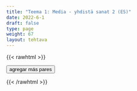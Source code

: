```yaml
---
title: "Teema 1: Media - yhdistä sanat 2 (ES)"
date: 2022-6-1
draft: false
type: page
weight: 67
layout: tehtava
---
```

{{< rawhtml >}}
<link rel="stylesheet" type="text/css" href="/css/yhdistely.css"/>
<div id="nappulat">
<button id="lisaa">
agregar más pares
</button>
</div>
<div id="kaikki"></div>
<div id="tehtava" class="grid grid-cols-2">
 <div><ul id="terms"> </ul></div>
 <div><ul id="defs"> </ul></div>

</div>


<script> 
 
 //Execute a JavaScript immediately after a page has been loaded
window.onload = function() {

  //Data for terms and definitions. This can be stored in a separate .js file, in a JSON file or here in the main file
     var data = {
    terms: [{
         index: 0, text: 'analysis, analyses'
    }, { index: 1, text: 'average'
    }, { index: 2, text: 'cell'
    }, { index: 3, text: 'chart, table'
    }, { index: 4, text: 'classification'
    }, { index: 5, text: 'concept'
    }, { index: 6, text: 'conclusion'
    }, { index: 7, text: 'conduct an experiment'
    }, { index: 8, text: 'data'
    }, { index: 9, text: 'database'
    }, { index: 10, text: 'discover'
    }, { index: 11, text: 'discovery'
    }, { index: 12, text: 'engineer'
    }, { index: 13, text: 'evidence'
    }, { index: 14, text: 'experiment'
    }, { index: 15, text: 'genetic engineering, gene editing'
    }, { index: 16, text: 'hypothesis, hypotheses'
    }, { index: 17, text: 'invent'
    }, { index: 18, text: 'invention'
    }, { index: 19, text: 'measure'
    }, { index: 20, text: 'observe'
    }, { index: 21, text: 'researcher'
    }, { index: 22, text: 'scale'
    }, { index: 23, text: 'scientific'
    }, { index: 24, text: 'scientist'
    }, { index: 25, text: 'statistics'
    }, { index: 26, text: 'survey'
    }, { index: 27, text: 'variable'
    }, { index: 28, text: 'accelerate'
    }, { index: 29, text: 'acceleration'
    }, { index: 30, text: 'charge'
    }, { index: 31, text: 'circuit'
    }, { index: 32, text: 'density'
    }, { index: 33, text: 'dissolve'
    }, { index: 34, text: 'electric current'
    }, { index: 35, text: 'formula, formulae'
    }, { index: 36, text: 'frequency'
    }, { index: 37, text: 'friction'
    }, { index: 38, text: 'gravity'
    }, { index: 39, text: 'inertia'
    }, { index: 40, text: 'lever'
    }, { index: 41, text: 'magnification'
    }, { index: 42, text: 'mass'
    }, { index: 43, text: 'matter'
    }, { index: 44, text: 'nuclear physics'
    }, { index: 45, text: 'nucleus, nuclei'
    }, { index: 46, text: 'orbit'
    }, { index: 47, text: 'phenomenon, phenomena'
    }, { index: 48, text: 'physicist'
    }, { index: 49, text: 'radiation'
    }, { index: 50, text: 'volume'
    }, { index: 51, text: 'velocity, speed'
    }, { index: 52, text: 'wavelength'
    }, { index: 53, text: 'acid'
    }, { index: 54, text: 'atom'
    }, { index: 55, text: 'base'
    }, { index: 56, text: 'carbon dioxide'
    }, { index: 57, text: 'chemical reaction'
    }, { index: 58, text: 'chemist'
    }, { index: 59, text: 'compound'
    }, { index: 60, text: 'element'
    }, { index: 61, text: 'evaporate'
    }, { index: 62, text: 'gas'
    }, { index: 63, text: 'hydrogen'
    }, { index: 64, text: 'molecule'
    }, { index: 65, text: 'liquid'
    }, { index: 66, text: 'nitrogen'
    }, { index: 67, text: 'oxidation'
    }, { index: 68, text: 'oxygen'
    }, { index: 69, text: 'periodic table'
    }, { index: 70, text: 'property'
    }, { index: 71, text: 'reduction'
    }, { index: 72, text: 'saturated'
    }, { index: 73, text: 'solid'
    }, { index: 74, text: 'solution'
    }, { index: 75, text: 'substance'

},

    ],
    definitions: [{        
         index: 0, text: 'análisis, análisis'
    }, { index: 1, text: 'promedio'
    }, { index: 2, text: 'célula'
    }, { index: 3, text: 'tabla, gráfico'
    }, { index: 4, text: 'clasificación'
    }, { index: 5, text: 'concepto'
    }, { index: 6, text: 'conclusión'
    }, { index: 7, text: 'realizar un experimento'
    }, { index: 8, text: 'datos'
    }, { index: 9, text: 'base de datos'
    }, { index: 10, text: 'descubrir'
    }, { index: 11, text: 'descubrimiento'
    }, { index: 12, text: 'ingeniero'
    }, { index: 13, text: 'evidencia'
    }, { index: 14, text: 'experimento'
    }, { index: 15, text: 'ingeniería genética, edición de genes'
    }, { index: 16, text: 'hipótesis, hipótesis'
    }, { index: 17, text: 'inventar'
    }, { index: 18, text: 'invento'
    }, { index: 19, text: 'medir'
    }, { index: 20, text: 'observar'
    }, { index: 21, text: 'investigador'
    }, { index: 22, text: 'escala'
    }, { index: 23, text: 'científico'
    }, { index: 24, text: 'científico'
    }, { index: 25, text: 'estadísticas'
    }, { index: 26, text: 'encuesta'
    }, { index: 27, text: 'variable'
    }, { index: 28, text: 'acelerar'
    }, { index: 29, text: 'aceleración'
    }, { index: 30, text: 'carga'
    }, { index: 31, text: 'circuito'
    }, { index: 32, text: 'densidad'
    }, { index: 33, text: 'disolver'
    }, { index: 34, text: 'corriente eléctrica'
    }, { index: 35, text: 'fórmula, fórmula'
    }, { index: 36, text: 'frecuencia'
    }, { index: 37, text: 'fricción'
    }, { index: 38, text: 'gravedad'
    }, { index: 39, text: 'inercia'
    }, { index: 40, text: 'palanca'
    }, { index: 41, text: 'ampliación'
    }, { index: 42, text: 'masa'
    }, { index: 43, text: 'materia'
    }, { index: 44, text: 'física nuclear'
    }, { index: 45, text: 'núcleo, núcleos'
    }, { index: 46, text: 'órbita'
    }, { index: 47, text: 'fenómeno, fenómenos'
    }, { index: 48, text: 'físico'
    }, { index: 49, text: 'radiación'
    }, { index: 50, text: 'volumen'
    }, { index: 51, text: 'velocidad, rapidez'
    }, { index: 52, text: 'longitud de onda'
    }, { index: 53, text: 'ácido'
    }, { index: 54, text: 'átomo'
    }, { index: 55, text: 'base'
    }, { index: 56, text: 'dióxido de carbono'
    }, { index: 57, text: 'reacción química'
    }, { index: 58, text: 'químico'
    }, { index: 59, text: 'compuesto'
    }, { index: 60, text: 'elemento'
    }, { index: 61, text: 'evaporar'
    }, { index: 62, text: 'gas'
    }, { index: 63, text: 'hidrógeno'
    }, { index: 64, text: 'molécula'
    }, { index: 65, text: 'líquido'
    }, { index: 66, text: 'nitrógeno'
    }, { index: 67, text: 'oxidación'
    }, { index: 68, text: 'oxígeno'
    }, { index: 69, text: 'tabla periódica'
    }, { index: 70, text: 'propiedad'
    }, { index: 71, text: 'reducción'
    }, { index: 72, text: 'saturado'
    }, { index: 73, text: 'sólido'
    }, { index: 74, text: 'solución'
    }, { index: 75, text: 'sustancia'
},

    ],
    //this creates matches for indexes. This is a sort of an Answer Sheet
    pairs: {
      0: 0,
      1: 1,
      2: 2,
      3: 3,
      4: 4,
      5: 5,
      6: 6,
      7: 7,
      8: 8,
      9: 9,
      10: 10,
      11: 11,
      12: 12,
      13: 13,
      14: 14,
      15: 15,
      16: 16,
      17: 17,
      18: 18,
      19: 19,
      20: 20,
      21: 21,
      22: 22,
      23: 23,
      24: 24,
      25: 25,
      26: 26,
      27: 27,
      28: 28,
      29: 29,
      30: 30,
      31: 31,
      32: 32,
      33: 33,
      34: 34,
      35: 35,
      36: 36,
      37: 37,
      38: 38,
      39: 39,
      40: 40,
      41: 41,
      42: 42,
      43: 43,
      44: 44,
      45: 45,
      46: 46,
      47: 47,
      48: 48,
      49: 49,
      50: 50,
      51: 51,
      52: 52,
      53: 53,
      54: 54,
      55: 55,
      56: 56,
      57: 57,
      58: 58,
      59: 59,
      60: 60,
      61: 61,
      62: 62,
      63: 63,
      64: 64,
      65: 65,
      66: 66,
      67: 67,
      68: 68,
      69: 69,
      70: 70,
      71: 71,
      72: 72,
      73: 73,
      74: 74,
      75: 75,
    }
  };
    
for (var a=[],i=0;i<76;++i) a[i]=i;

function shufflee(array) {
  var tmp, current, top = array.length;
  if(top) while(--top) {
    current = Math.floor(Math.random() * (top + 1));
    tmp = array[current];
    array[current] = array[top];
    array[top] = tmp;
  }
  return array;
}

a = shufflee(a);
  

  var selectedTerm = null, //to make sure none is selected onload
    selectedDef = null,
    termsContainer = document.querySelector("#terms"), //list of terms
    defsContainer = document.querySelector("#defs"); //list of definitions

  //This function takes two arguments, that is one term and one def to compare if they match. It returns True or False after compairing values of the "pairs" object property.     
  function isMatch(termIndex, defIndex) {
    return data.pairs[termIndex] === defIndex;
  }

  //This function adds HTML elements and content to the specified container (UL).
  function createListHTML(list, container) {
    container.innerHTML = ""; //first, clean up any existing LI elements
    for (var i = 0; i < 76; i++) {
      container.innerHTML = container.innerHTML + "<li data-index='" + list[i]["index"] + "'>" + "<span>" + list[i]["text"] + "</span>" + "</li>";

    }
  }

function addCSS(css){
  var elem=document.createElement('style');
  if(elem.styleSheet && !elem.sheet)elem.styleSheet.cssText=css;
  else elem.appendChild(document.createTextNode(css));
  document.getElementsByTagName('head')[0].appendChild(elem); 
}

  createListHTML(data.terms, termsContainer);
  createListHTML(data.definitions, defsContainer);

  //listen for a "click" event on a list of Terms and store the clicked object in the target object
  termsContainer.addEventListener("click", function(e) {
    var target = e.target.parentNode;
    if (target.className === "score")
      return;
    var termIndex = Number(target.getAttribute("data-index"));
    //the condition is that only one LI can be selected
    if (selectedTerm !== null && selectedTerm !== termIndex) {
      termsContainer.querySelector("li[data-index='" + selectedTerm + "']").removeAttribute("data-selected");
    }

    //deletion of the decoration
    if (target.hasAttribute("data-selected")) {
      target.removeAttribute("data-selected");
      selectedTerm = null;
    }
    //selecting on click	
    else {
      target.setAttribute("data-selected", true);
      selectedTerm = termIndex;
    }

    if (selectedTerm !== null && selectedDef !== null) {
      var term = document.querySelector("#terms [data-index='" + selectedTerm + "']");
      var def = document.querySelector("#defs [data-index='" + selectedDef + "']");
      if (isMatch(selectedTerm, selectedDef)) {
				term.className = "score";
        def.className = "score";
  			numero++;
   			term.style.order = (numero);
   			def.style.order = (numero);
            }
      selectedTerm = null;
      selectedDef = null;
      term.removeAttribute("data-selected");
      def.removeAttribute("data-selected");
			    }
  })

  defsContainer.addEventListener("click", function(e) {
    var target = e.target.parentNode;
    if (target.className === "score")
      return;
    var defIndex = Number(target.getAttribute("data-index"));
    var defText = Number(target.getAttribute("data-index"))

    if (selectedDef !== null && selectedDef !== defIndex) {
      defsContainer.querySelector("li[data-index='" + selectedDef + "']").removeAttribute("data-selected");
    }

    if (target.hasAttribute("data-selected"))
      target.removeAttribute("data-selected");
    else
      target.setAttribute("data-selected", true);
    selectedDef = Number(target.getAttribute("data-index"));
    if (selectedTerm !== null && selectedDef !== null) {
      //var term = document.querySelector("#terms [data-index='"+selectedTerm+"']");
      var term = termsContainer.querySelector("[data-index='" + selectedTerm + "']");
      //var def = document.querySelector("#defs [data-index='"+selectedDef+"']");
      var def = defsContainer.querySelector("[data-index='" + selectedDef + "']");
      if (isMatch(selectedTerm, selectedDef)) {
				term.className = "score";
        def.className = "score";
  			numero++;
   			term.style.order = (numero);
   			def.style.order = (numero);
       }
      
      selectedTerm = null; //poista napautusten valinta
      selectedDef = null; //poista napautusten valinta
      term.removeAttribute("data-selected");
      def.removeAttribute("data-selected");
    }
  })

  function shuffle() {
    randomSort(data.terms)
    randomSort(data.definitions)
    createListHTML(data.terms, termsContainer)
    createListHTML(data.definitions, defsContainer)
    addCSS("div#tehtava li[data-index]{display: none;}")
    addCSS("div#tehtava li[data-index='" + a[0] + "']{display: flex;}")
		addCSS("div#tehtava li[data-index='" + a[1] + "']{display: flex;}")
    addCSS("div#tehtava li[data-index='" + a[2] + "']{display: flex;}")
    addCSS("div#tehtava li[data-index='" + a[3] + "']{display: flex;}")
    addCSS("div#tehtava li[data-index='" + a[4] + "']{display: flex;}")
    addCSS("div#tehtava li[data-index='" + a[5] + "']{display: flex;}")
  }
  
  
  
  function randomSort(array) {
    var currentIndex = array.length,
      temporaryValue, randomIndex;

    // While there remain elements to shuffle...

    while (currentIndex !== 0) {

      // Pick a remaining element...
      randomIndex = Math.floor(Math.random() * currentIndex);
      currentIndex -= 1;

      // And swap it with the current element. SWAP
      temporaryValue = array[currentIndex];
      array[currentIndex] = array[randomIndex];
      array[randomIndex] = temporaryValue;
    }

    return array;
  }

  shuffle(); 
  
document.getElementById("lisaa").addEventListener("click", function() {
        h++;
        addCSS("div#tehtava li[data-index='" + a[h] + "']{display: flex;}")
				h++;
        addCSS("div#tehtava li[data-index='" + a[h] + "']{display: flex;}")
				h++;
        addCSS("div#tehtava li[data-index='" + a[h] + "']{display: flex;}")
				h++;
        addCSS("div#tehtava li[data-index='" + a[h] + "']{display: flex;}")
				h++;
        addCSS("div#tehtava li[data-index='" + a[h] + "']{display: flex;}")
				h++;
        addCSS("div#tehtava li[data-index='" + a[h] + "']{display: flex;}")
if(h>80){$("#kaikki").html("Misión cumplida!"); }      })
  }

var numero = 0;
var h = 6;
</script>
{{< /rawhtml >}}